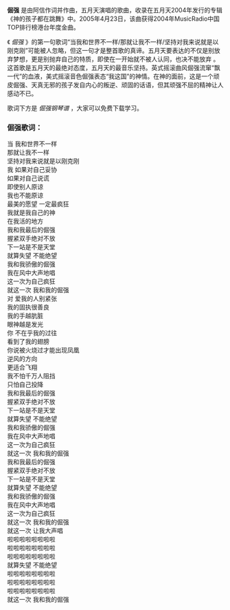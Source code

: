 

**倔强**
是由阿信作词并作曲，五月天演唱的歌曲，收录在五月天2004年发行的专辑《神的孩子都在跳舞》中。2005年4月23日，该曲获得2004年MusicRadio中国TOP排行榜港台年度金曲。

《 _倔强_
》的第一句歌词“当我和世界不一样/那就让我不一样/坚持对我来说就是以刚克刚”可能被人忽略，但这一句才是整首歌的真谛。五月天要表达的不仅是别放弃梦想，更是别抛弃自己的特质，即使在一开始就不被人认同，也决不能放弃
。这首歌是五月天的最绝对态度，五月天的最音乐坚持。英式摇滚曲风倔强流窜“飘一代”的血液，美式摇滚音色倔强表态“我这国”的神情。在神的面前，这是一个顽皮倔强、天真无邪的孩子发自内心的叛逆、顽固的话语，但其顽强不屈的精神让人感动不已。

歌词下方是 _倔强钢琴谱_ ，大家可以免费下载学习。

### 倔强歌词：

当 我和世界不一样  
那就让我不一样  
坚持对我来说就是以刚克刚  
我 如果对自己妥协  
如果对自己说谎  
即使别人原谅  
我也不能原谅  
最美的愿望 一定最疯狂  
我就是我自己的神  
在我活的地方  
我和我最后的倔强  
握紧双手绝对不放  
下一站是不是天堂  
就算失望 不能绝望  
我和我骄傲的倔强  
我在风中大声地唱  
这一次为自己疯狂  
就这一次 我和我的倔强  
对 爱我的人别紧张  
我的固执很善良  
我的手越肮脏  
眼神越是发光  
你 不在乎我的过往  
看到了我的翅膀  
你说被火烧过才能出现凤凰  
逆风的方向  
更适合飞翔  
我不怕千万人阻挡  
只怕自己投降  
我和我最后的倔强  
握紧双手绝对不放  
下一站是不是天堂  
就算失望 不能绝望  
我和我骄傲的倔强  
我在风中大声地唱  
这一次为自己疯狂  
就这一次 我和我的倔强  
我和我最后的倔强  
握紧双手绝对不放  
下一站是不是天堂  
就算失望 不能绝望  
我和我骄傲的倔强  
我在风中大声地唱  
这一次为自己疯狂  
就这一次 我和我的倔强  
就这一次 让我大声唱  
啦啦啦啦啦啦啦啦  
啦啦啦啦啦啦啦啦  
啦啦啦啦啦啦啦啦  
就算失望 不能绝望  
啦啦啦啦啦啦啦啦  
啦啦啦啦啦啦啦啦  
啦啦啦啦啦啦啦啦  
就这一次 我和我的倔强

